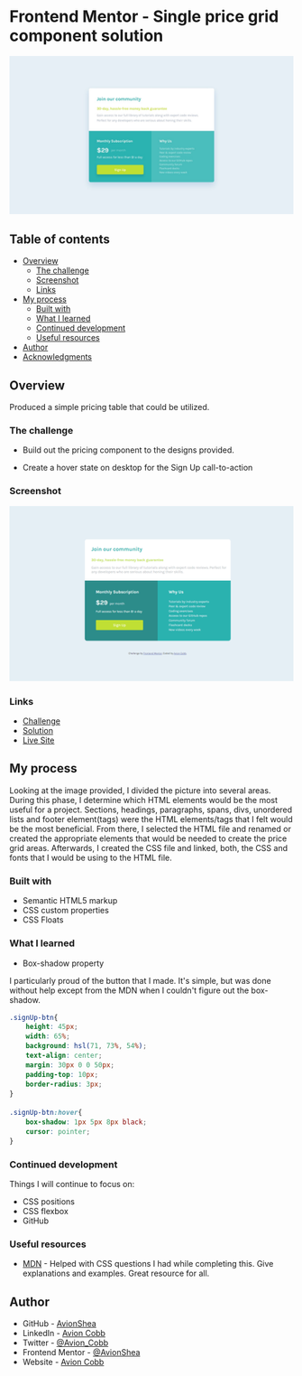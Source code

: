# Frontend Mentor - Single price grid component solution

![Design preview for the Single price grid component coding challenge](design/desktop-design.jpg)

## Table of contents

- [Overview](#overview)
  - [The challenge](#the-challenge)
  - [Screenshot](#screenshot)
  - [Links](#links)
- [My process](#my-process)
  - [Built with](#built-with)
  - [What I learned](#what-i-learned)
  - [Continued development](#continued-development)
  - [Useful resources](#useful-resources)
- [Author](#author)
- [Acknowledgments](#acknowledgments)

## Overview

Produced a simple pricing table that could be utilized.  

### The challenge

- Build out the pricing component to the designs provided.

- Create a hover state on desktop for the Sign Up call-to-action

### Screenshot

![Finished Project](finishedGrid.PNG)

### Links
- [Challenge](https://www.frontendmentor.io/challenges/single-price-grid-component-5ce41129d0ff452fec5abbbc)
- [Solution](https://your-solution-url.com)
- [Live Site](https://your-live-site-url.com)

## My process

Looking at the image provided, I divided the picture into several areas. During this phase, I determine which HTML elements would be the most useful for a project. Sections, headings, paragraphs, spans, divs, unordered lists and footer element(tags) were the HTML elements/tags that I felt would be the most beneficial. From there, I selected the HTML file and renamed or created the appropriate elements that would be needed to create the price grid areas. Afterwards, I created the CSS file and linked, both, the CSS and fonts that I would be using to the HTML file.

### Built with

- Semantic HTML5 markup
- CSS custom properties
- CSS Floats

### What I learned

- Box-shadow property

I particularly proud of the button that I made. It's simple, but was done without help except from the MDN when I couldn't figure out the box-shadow.
```css
.signUp-btn{
    height: 45px;
    width: 65%;
    background: hsl(71, 73%, 54%);
    text-align: center;
    margin: 30px 0 0 50px;
    padding-top: 10px;
    border-radius: 3px;
}

.signUp-btn:hover{
    box-shadow: 1px 5px 8px black;
    cursor: pointer;
}
```

### Continued development

Things I will continue to focus on:
- CSS positions
- CSS flexbox
- GitHub

### Useful resources

- [MDN](https://developer.mozilla.org/en-US/) - Helped with CSS questions I had while completing this. Give explanations and examples. Great resource for all.

## Author

- GitHub - [AvionShea](https://github.com/AvionShea)
- LinkedIn - [Avion Cobb](https://www.linkedin.com/in/avion-cobb/)
- Twitter - [@Avion_Cobb](https://www.twitter.com/Avion_Cobb)
- Frontend Mentor - [@AvionShea](https://www.frontendmentor.io/profile/AvionShea)
- Website - [Avion Cobb](https://avionshea.github.io/)